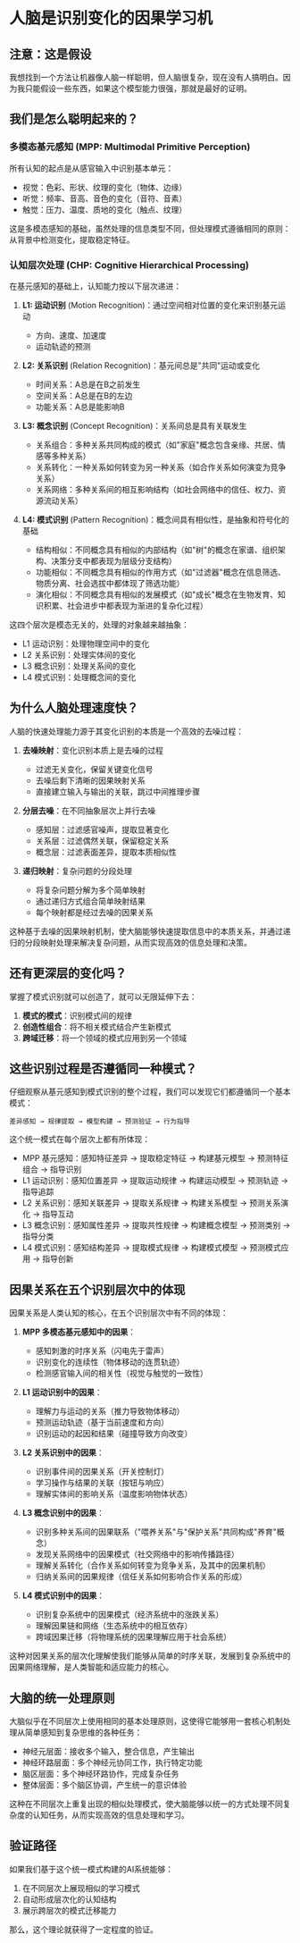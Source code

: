 # 人脑是识别变化的因果学习机

## 注意：这是假设

我想找到一个方法让机器像人脑一样聪明，但人脑很复杂，现在没有人搞明白。因为我只能假设一些东西，如果这个模型能力很强，那就是最好的证明。

## 我们是怎么聪明起来的？

### 多模态基元感知 (MPP: Multimodal Primitive Perception)

所有认知的起点是从感官输入中识别基本单元：

- 视觉：色彩、形状、纹理的变化（物体、边缘）
- 听觉：频率、音高、音色的变化（音符、音素）
- 触觉：压力、温度、质地的变化（触点、纹理）

这是多模态感知的基础，虽然处理的信息类型不同，但处理模式遵循相同的原则：从背景中检测变化，提取稳定特征。

### 认知层次处理 (CHP: Cognitive Hierarchical Processing)

在基元感知的基础上，认知能力按以下层次递进：

1. **L1: 运动识别** (Motion Recognition)：通过空间相对位置的变化来识别基元运动
   
   - 方向、速度、加速度
   - 运动轨迹的预测


2. **L2: 关系识别** (Relation Recognition)：基元间总是"共同"运动或变化
   
   - 时间关系：A总是在B之前发生
   - 空间关系：A总是在B的左边
   - 功能关系：A总是能影响B

3. **L3: 概念识别** (Concept Recognition)：关系间总是具有关联发生
   
   - 关系组合：多种关系共同构成的模式（如"家庭"概念包含亲缘、共居、情感等多种关系）
   - 关系转化：一种关系如何转变为另一种关系（如合作关系如何演变为竞争关系）
   - 关系网络：多种关系间的相互影响结构（如社会网络中的信任、权力、资源流动关系）

4. **L4: 模式识别** (Pattern Recognition)：概念间具有相似性，是抽象和符号化的基础
   
   - 结构相似：不同概念具有相似的内部结构（如"树"的概念在家谱、组织架构、决策分支中都表现为层级分支结构）
   - 功能相似：不同概念具有相似的作用方式（如"过滤器"概念在信息筛选、物质分离、社会选拔中都体现了筛选功能）
   - 演化相似：不同概念具有相似的发展模式（如"成长"概念在生物发育、知识积累、社会进步中都表现为渐进的复杂化过程）

这四个层次是模态无关的，处理的对象越来越抽象：

- L1 运动识别：处理物理空间中的变化
- L2 关系识别：处理实体间的变化
- L3 概念识别：处理关系间的变化
- L4 模式识别：处理概念间的变化

## 为什么人脑处理速度快？

人脑的快速处理能力源于其变化识别的本质是一个高效的去噪过程：

1. **去噪映射**：变化识别本质上是去噪的过程
   - 过滤无关变化，保留关键变化信号
   - 去噪后剩下清晰的因果映射关系
   - 直接建立输入与输出的关联，跳过中间推理步骤

2. **分层去噪**：在不同抽象层次上并行去噪
   - 感知层：过滤感官噪声，提取显著变化
   - 关系层：过滤偶然关联，保留稳定关系
   - 概念层：过滤表面差异，提取本质相似性

3. **递归映射**：复杂问题的分段处理
   - 将复杂问题分解为多个简单映射
   - 通过递归方式组合简单映射结果
   - 每个映射都是经过去噪的因果关系

这种基于去噪的因果映射机制，使大脑能够快速提取信息中的本质关系，并通过递归的分段映射处理来解决复杂问题，从而实现高效的信息处理和决策。

## 还有更深层的变化吗？

掌握了模式识别就可以创造了，就可以无限延伸下去：

1. **模式的模式**：识别模式间的规律
2. **创造性组合**：将不相关模式结合产生新模式
3. **跨域迁移**：将一个领域的模式应用到另一个领域

## 这些识别过程是否遵循同一种模式？

仔细观察从基元感知到模式识别的整个过程，我们可以发现它们都遵循同一个基本模式：
```
差异感知 → 规律提取 → 模型构建 → 预测验证 → 行为指导
```

这个统一模式在每个层次上都有所体现：
- MPP 基元感知：感知特征差异 → 提取稳定特征 → 构建基元模型 → 预测特征组合 → 指导识别
- L1 运动识别：感知位置差异 → 提取运动规律 → 构建运动模型 → 预测轨迹 → 指导追踪
- L2 关系识别：感知关联差异 → 提取关系规律 → 构建关系模型 → 预测关系演化 → 指导互动
- L3 概念识别：感知属性差异 → 提取共性规律 → 构建概念模型 → 预测类别 → 指导分类
- L4 模式识别：感知结构差异 → 提取模式规律 → 构建模式模型 → 预测模式应用 → 指导创新

## 因果关系在五个识别层次中的体现

因果关系是人类认知的核心，在五个识别层次中有不同的体现：

1. **MPP 多模态基元感知中的因果**：
   - 感知刺激的时序关系（闪电先于雷声）
   - 识别变化的连续性（物体移动的连贯轨迹）
   - 检测感官输入间的相关性（视觉与触觉的一致性）

2. **L1 运动识别中的因果**：
   - 理解力与运动的关系（推力导致物体移动）
   - 预测运动轨迹（基于当前速度和方向）
   - 识别运动的起因和结果（碰撞导致方向改变）

3. **L2 关系识别中的因果**：
   - 识别事件间的因果关系（开关控制灯）
   - 学习操作与结果的关联（按钮与响应）
   - 理解实体间的影响关系（温度影响物体状态）

4. **L3 概念识别中的因果**：
   - 识别多种关系间的因果联系（"喂养关系"与"保护关系"共同构成"养育"概念）
   - 发现关系网络中的因果模式（社交网络中的影响传播路径）
   - 理解关系转化（合作关系如何转变为竞争关系，及其中的因果机制）
   - 归纳关系间的因果规律（信任关系如何影响合作关系的形成）

5. **L4 模式识别中的因果**：
   - 识别复杂系统中的因果模式（经济系统中的涨跌关系）
   - 理解因果链和网络（生态系统中的相互依存）
   - 跨域因果迁移（将物理系统的因果理解应用于社会系统）

这种对因果关系的层次化理解使我们能够从简单的时序关联，发展到复杂系统中的因果网络理解，是人类智能和适应能力的核心。

## 大脑的统一处理原则

大脑似乎在不同层次上使用相同的基本处理原则，这使得它能够用一套核心机制处理从简单感知到复杂思维的各种任务：

- 神经元层面：接收多个输入，整合信息，产生输出
- 神经环路层面：多个神经元协同工作，执行特定功能
- 脑区层面：多个神经环路协作，完成复杂任务
- 整体层面：多个脑区协调，产生统一的意识体验

这种在不同层次上重复出现的相似处理模式，使大脑能够以统一的方式处理不同复杂度的认知任务，从而实现高效的信息处理和学习。

## 验证路径

如果我们基于这个统一模式构建的AI系统能够：
1. 在不同层次上展现相似的学习模式
2. 自动形成层次化的认知结构
3. 展示跨层次的模式迁移能力

那么，这个理论就获得了一定程度的验证。